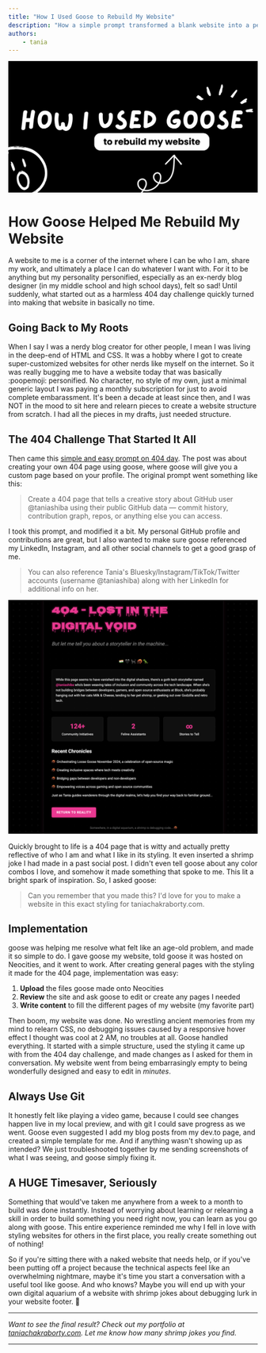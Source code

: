 ```yaml
---
title: "How I Used Goose to Rebuild My Website"
description: "How a simple prompt transformed a blank website into a personal portfolio"
authors: 
    - tania
---
```


![goose Website Banner](goose_website_banner.png)

# How Goose Helped Me Rebuild My Website

A website to me is a corner of the internet where I can be who I am, share my work, and ultimately a place I can do whatever I want with. For it to be anything but my personality personified, especially as an ex-nerdy blog designer (in my middle school and high school days), felt so sad! Until suddenly, what started out as a harmless 404 day challenge quickly turned into making that website in basically no time.

## Going Back to My Roots

When I say I was a nerdy blog creator for other people, I mean I was living in the deep-end of HTML and CSS. It was a hobby where I got to create super-customized websites for other nerds like myself on the internet. So it was really bugging me to have a website today that was basically :poopemoji: personified. No character, no style of my own, just a minimal generic layout I was paying a monthly subscription for just to avoid complete embarassment. It's been a decade at least since then, and I was NOT in the mood to sit here and relearn pieces to create a website structure from scratch. I had all the pieces in my drafts, just needed structure.

## The 404 Challenge That Started It All

Then came this [simple and easy prompt on 404 day](https://www.linkedin.com/posts/block-opensource_happy-404-day-we-used-goose-to-generate-activity-7313972103613939713-GF1T/). The post was about creating your own 404 page using goose, where goose will give you a custom page based on your profile. The original prompt went something like this:

> Create a 404 page that tells a creative story about GitHub user @taniashiba using their public GitHub data — commit history, contribution graph, repos, or anything else you can access.

I took this prompt, and modified it a bit. My personal GitHub profile and contributions are great, but I also wanted to make sure goose referenced my LinkedIn, Instagram, and all other social channels to get a good grasp of me.

> You can also reference Tania's Bluesky/Instagram/TikTok/Twitter accounts (username @taniashiba) along with her LinkedIn for additional info on her.

![404 page](404page.png)

Quickly brought to life is a 404 page that is witty and actually pretty reflective of who I am and what I like in its styling. It even inserted a shrimp joke I had made in a past social post. I didn't even tell goose about any color combos I love, and somehow it made something that spoke to me. This lit a bright spark of inspiration. So, I asked goose:

> Can you remember that you made this? I'd love for you to make a website in this exact styling for taniachakraborty.com.

## Implementation

goose was helping me resolve what felt like an age-old problem, and made it so simple to do. I gave goose my website, told goose it was hosted on Neocities, and it went to work. After creating general pages with the styling it made for the 404 page, implementation was easy:

1. **Upload** the files goose made onto Neocities
2. **Review** the site and ask goose to edit or create any pages I needed
3. **Write content** to fill the different pages of my website (my favorite part)

Then boom, my website was done. No wrestling ancient memories from my mind to relearn CSS, no debugging issues caused by a responsive hover effect I thought was cool at 2 AM, no troubles at all. Goose handled everything. It started with a simple structure, used the styling it came up with from the 404 day challenge, and made changes as I asked for them in conversation. My website went from being embarrasingly empty to being wonderfully designed and easy to edit in *minutes*.

## Always Use Git

It honestly felt like playing a video game, because I could see changes happen live in my local preview, and with git I could save progress as we went. Goose even suggested I add my blog posts from my dev.to page, and created a simple template for me. And if anything wasn't showing up as intended? We just troubleshooted together by me sending screenshots of what I was seeing, and goose simply fixing it.

## A HUGE Timesaver, Seriously

Something that would've taken me anywhere from a week to a month to build was done instantly. Instead of worrying about learning or relearning a skill in order to build something you need right now, you can learn as you go along with goose. This entire experience reminded me why I fell in love with styling websites for others in the first place, you really create something out of nothing!

So if you're sitting there with a naked website that needs help, or if you've been putting off a project because the technical aspects feel like an overwhelming nightmare, maybe it's time you start a conversation with a useful tool like goose. And who knows? Maybe you will end up with your own digital aquarium of a website with shrimp jokes about debugging lurk in your website footer. 🦐

---

*Want to see the final result? Check out my portfolio at [taniachakraborty.com](https://taniachakraborty.com). Let me know how many shrimp jokes you find.*

---

<head>
  <meta property="og:title" content="How Goose Helped Me Rebuild My Website" />
  <meta property="og:type" content="article" />
  <meta property="og:url" content="https://block.github.io/goose/blog/2025/08/14/how-goose-rebuilt-my-website" />
  <meta property="og:description" content="How a simple prompt transformed a blank website into a personal portfolio" />
  <meta property="og:image" content="https://block.github.io/goose/assets/images/goose_website_banner.jpg" />
  <meta name="twitter:card" content="summary_large_image" />
  <meta property="twitter:domain" content="block.github.io/goose" />
  <meta name="twitter:title" content="How Goose Helped Me Rebuild My Website" />
  <meta name="twitter:description" content="How a simple prompt transformed a blank website into a personal portfolio" />
  <meta name="twitter:image" content="https://block.github.io/goose/assets/images/goose_website_banner.jpg" />
</head>
